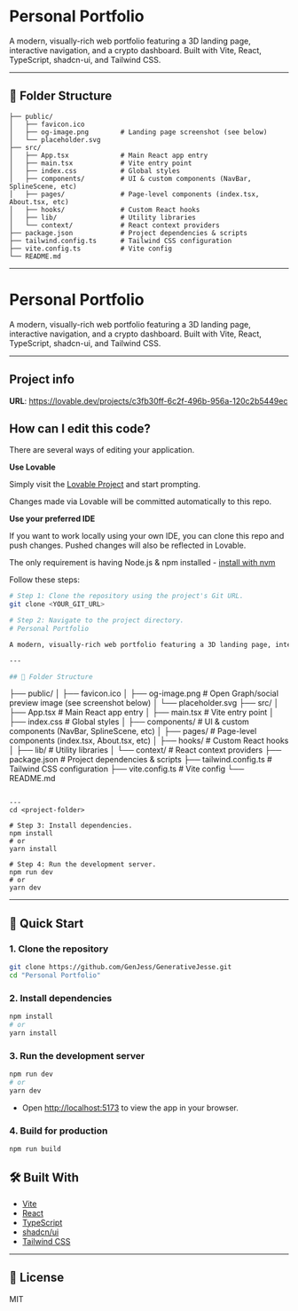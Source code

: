 # Personal Portfolio

A modern, visually-rich web portfolio featuring a 3D landing page, interactive navigation, and a crypto dashboard. Built with Vite, React, TypeScript, shadcn-ui, and Tailwind CSS.

---

## 📂 Folder Structure

```
├── public/
│   ├── favicon.ico
│   ├── og-image.png        # Landing page screenshot (see below)
│   └── placeholder.svg
├── src/
│   ├── App.tsx             # Main React app entry
│   ├── main.tsx            # Vite entry point
│   ├── index.css           # Global styles
│   ├── components/         # UI & custom components (NavBar, SplineScene, etc)
│   ├── pages/              # Page-level components (index.tsx, About.tsx, etc)
│   ├── hooks/              # Custom React hooks
│   ├── lib/                # Utility libraries
│   └── context/            # React context providers
├── package.json            # Project dependencies & scripts
├── tailwind.config.ts      # Tailwind CSS configuration
├── vite.config.ts          # Vite config
└── README.md
```

---
# Personal Portfolio

A modern, visually-rich web portfolio featuring a 3D landing page, interactive navigation, and a crypto dashboard. Built with Vite, React, TypeScript, shadcn-ui, and Tailwind CSS.

---

## Project info

**URL**: https://lovable.dev/projects/c3fb30ff-6c2f-496b-956a-120c2b5449ec

## How can I edit this code?

There are several ways of editing your application.

**Use Lovable**

Simply visit the [Lovable Project](https://lovable.dev/projects/c3fb30ff-6c2f-496b-956a-120c2b5449ec) and start prompting.

Changes made via Lovable will be committed automatically to this repo.

**Use your preferred IDE**

If you want to work locally using your own IDE, you can clone this repo and push changes. Pushed changes will also be reflected in Lovable.

The only requirement is having Node.js & npm installed - [install with nvm](https://github.com/nvm-sh/nvm#installing-and-updating)

Follow these steps:

```sh
# Step 1: Clone the repository using the project's Git URL.
git clone <YOUR_GIT_URL>

# Step 2: Navigate to the project directory.
# Personal Portfolio

A modern, visually-rich web portfolio featuring a 3D landing page, interactive navigation, and a crypto dashboard. Built with Vite, React, TypeScript, shadcn-ui, and Tailwind CSS.

---

## 📂 Folder Structure

```
├── public/
│   ├── favicon.ico
│   ├── og-image.png        # Open Graph/social preview image (see screenshot below)
│   └── placeholder.svg
├── src/
│   ├── App.tsx             # Main React app entry
│   ├── main.tsx            # Vite entry point
│   ├── index.css           # Global styles
│   ├── components/         # UI & custom components (NavBar, SplineScene, etc)
│   ├── pages/              # Page-level components (index.tsx, About.tsx, etc)
│   ├── hooks/              # Custom React hooks
│   ├── lib/                # Utility libraries
│   └── context/            # React context providers
├── package.json            # Project dependencies & scripts
├── tailwind.config.ts      # Tailwind CSS configuration
├── vite.config.ts          # Vite config
└── README.md
```

---
cd <project-folder>

# Step 3: Install dependencies.
npm install
# or
yarn install

# Step 4: Run the development server.
npm run dev
# or
yarn dev
```

---

## 🚀 Quick Start

### 1. Clone the repository
```sh
git clone https://github.com/GenJess/GenerativeJesse.git
cd "Personal Portfolio"
```

### 2. Install dependencies
```sh
npm install
# or
yarn install
```

### 3. Run the development server
```sh
npm run dev
# or
yarn dev
```
- Open [http://localhost:5173](http://localhost:5173) to view the app in your browser.

### 4. Build for production
```sh
npm run build
```

## 🛠️ Built With
- [Vite](https://vitejs.dev/)
- [React](https://react.dev/)
- [TypeScript](https://www.typescriptlang.org/)
- [shadcn/ui](https://ui.shadcn.com/)
- [Tailwind CSS](https://tailwindcss.com/)

---

## 📄 License
MIT
